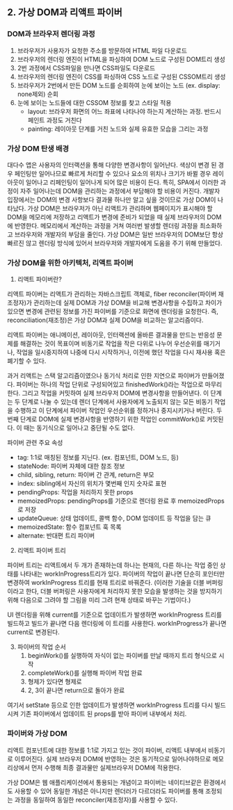 ## 2. 가상 DOM과 리액트 파이버

### DOM과 브라우저 렌더링 과정

1. 브라우저가 사용자가 요청한 주소를 방문하여 HTML 파일 다운로드
2. 브라우저의 렌더링 엔진이 HTML을 파싱하여 DOM 노드로 구성된 DOM트리 생성
3. 2번 과정에서 CSS파일을 만나면 CSS파일도 다운로드
4. 브라우저의 렌더링 엔진이 CSS를 파싱하여 CSS 노드로 구성된 CSSOM트리 생성
5. 브라우저가 2번에서 만든 DOM 노드를 순회하여 눈에 보이는 노드 (ex. display: none제외) 순회
6. 눈에 보이는 노드들에 대한 CSSOM 정보를 찾고 스타일 적용
   - layout: 브라우저 화면의 어느 좌표에 나타나야 하는지 계산하는 과정. 반드시 페인트 과정도 거친다
   - painting: 레이아웃 단계를 거친 노드와 실제 유효한 모습을 그리는 과정

### 가상 DOM 탄생 배경

대다수 앱은 사용자의 인터랙션을 통해 다양한 변경사항이 일어난다.
색상이 변경 된 경우 페인팅만 일어나므로 빠르게 처리할 수 있으나 요소의 위치나 크기가 바뀔 경우 레이아웃이 일어나고 리페인팅이 일어나게 되어 많은 비용이 든다.
특히, SPA에서 이러한 과정이 자주 일어나는데 DOM을 관리하는 과정에서 부담해야 할 비용이 커진다.
개발자 입장에서는 DOM의 변경 사항보다 결과물 하나만 알고 싶을 것이므로 가상 DOM이 나타났다.
가상 DOM은 브라우저가 아닌 리액트가 관리하며 웹페이지가 표시해야 할 DOM을 메모리에 저장하고 리액트가 변경에 준비가 되었을 때 실제 브라우저의 DOM에 반영한다.
메모리에서 계산하는 과정을 거쳐 여러번 발생할 렌더링 과정을 최소화하고 브라우저와 개발자의 부담을 줄인다.
가상 DOM은 일반 브라우저의 DOM보단 항상 빠르진 않고 렌더링 방식에 있어서 브라우저와 개발자에게 도움을 주기 위해 만들었다.

### 가상 DOM을 위한 아키텍처, 리액트 파이버

1. 리액트 파이버란?

리액트 파이버는 리액트가 관리하는 자바스크립트 객체로, fiber reconciler(파이버 재조정자)가 관리하는데 실제 DOM과 가상 DOM을 비교해 변경사항을 수집하고 차이가 있으면 변경에 관련된 정보를 가진 파이버를 기준으로 화면에 렌더링을 요청한다. 즉, reconciliation(재조정)은 가상 DOM과 실제 DOM을 비교하는 알고리즘이다.

리액트 파이버는 애니메이션, 레이아웃, 인터랙션에 올바른 결과물을 만드는 반응성 문제를 해결하는 것이 목표이며 비동기로 작업을 작은 다위로 나누어 우선순위를 매기거나, 작업을 일시중지하여 나중에 다시 시작하거나, 이전에 했던 작업을 다시 재사용 혹은 폐기할 수 있다.

과거 리액트는 스택 알고리즘이였으나 동기식 처리로 인한 지연으로 파이버가 만들어졌다.
파이버는 하나의 작업 단위로 구성되어있고 finishedWork()라는 작업으로 마무리한다.
그리고 작업을 커밋하여 실제 브라우저 DOM에 변경사항을 만들어낸다.
이 단계는 두 단계로 나눌 수 있는데 렌더 단계에서 사용자에게 노출되지 않는 모든 비동기 작업을 수행하고 이 단계에서 파이버 작업인 우선순위를 정하거나 중지시키거나 버린다.
두번째 단계로 DOM에 실제 변경사항을 반영하기 위한 작업인 commitWork()로 커밋된다. 이 때는 동기식으로 일어나고 중단될 수도 없다.

파이버 관련 주요 속성

- tag: 1:1로 매칭된 정보를 지닌다. (ex. 컴포넌트, DOM 노드, 등)
- stateNode: 파이버 자체에 대한 참조 정보
- child, sibling, return: 파이버 간 관계, return은 부모
- index: sibling에서 자신의 위치가 몇번째 인지 숫자로 표현
- pendingProps: 작업을 처리하지 못한 props
- memoizedProps: pendingProps를 기준으로 렌더링 완료 후 memoizedProps로 저장
- updateQueue: 상태 업데이트, 콜백 함수, DOM 업데이트 등 작업을 담는 큐
- memoizedState: 함수 컴포넌트 훅 목록
- alternate: 반대편 트리 파이버

2. 리액트 파이버 트리

파이버 트리는 리액트에서 두 개가 존재하는데 하나는 현재의, 다른 하나는 작업 중인 상태를 나타내는 workInProgress트리가 있다. 파이버의 작업이 끝나면 단순히 포인터만 변경하여 workInProgress 트리를 현재 트리로 바꿔준다. (이러한 기술을 더블 버퍼링이라고 한다, 더블 버퍼링은 사용자에게 처리하지 못한 모습을 발생하는 것을 방지하기 위해 다음으로 그려야 할 그림을 미리 그려 현재 상태로 바꾸는 기법이다.)

UI 렌더링을 위해 current를 기준으로 업데이트가 발생하면 workInProgress 트리를 빌드하고 빌드가 끝나면 다음 렌더링에 이 트리를 사용한다. workInProgress가 끝나면 current로 변경된다.

3. 파이버의 작업 순서
   1. beginWork()를 실행하여 자식이 없는 파이버를 만날 때까지 트리 형식으로 시작
   2. completeWork()를 실행해 파이버 작업 완료
   3. 형제가 있다면 형제로
   4. 2, 3이 끝나면 return으로 돌아가 완료

여기서 setState 등으로 인한 업데이트가 발생하면 workInProgress 트리를 다시 빌드시켜 기존 파이버에서 업데이트 된 props를 받아 파이버 내부에서 처리.

### 파이버와 가상 DOM

리액트 컴포넌트에 대한 정보를 1:1로 가지고 있는 것이 파이버, 리액트 내부에서 비동기로 이루어진다.
실제 브라우저 DOM에 반영하는 것은 동기적으로 일어나야하므로 메모리상에서 먼저 수행해 최종 결과물만 실제브라우저 DOM에 적용한다.

가상 DOM은 웹 애플리케이션에서 통용되는 개념이고 파이버는 네이티브같은 환경에서도 사용할 수 있어 동일한 개념은 아니지만 렌더러가 다르더라도 파이버를 통해 조정되는 과정을 동일하여 동일한 reconciler(재조정자)를 사용할 수 있다.
